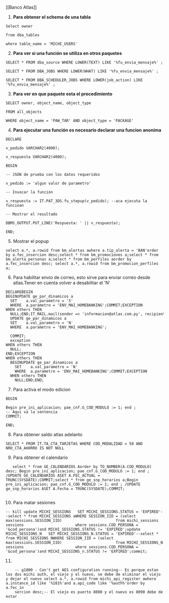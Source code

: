 [[Banco Atlas]]
1. **Para obtener el schema de una tabla**
```
Select owner

from dba_tables

where table_name = 'MICHI_USERS'
```
2. **Para ver si una función se utiliza en otros paquetes**
```
SELECT * FROM dba_source WHERE LOWER(TEXT) LIKE '%fu_envia_mensaje%' ;

SELECT * FROM DBA_JOBS WHERE LOWER(WHAT) LIKE '%fu_envia_mensaje%' ;

SELECT * FROM DBA_SCHEDULER_JOBS WHERE LOWER(job_action) LIKE '%fu_envia_mensaje%' ;
```
3. **Para ver en que paquete esta el procedimiento**
```
SELECT owner, object_name, object_type

FROM all_objects

WHERE object_name = 'PAW_TAR' AND object_type = 'PACKAGE'
```
4. **Para ejecutar una función es necesario declarar una funcion anonima**
```
DECLARE

v_pedido VARCHAR2(4000);

v_respuesta VARCHAR2(4000);

BEGIN

-- JSON de prueba con los datos requeridos

v_pedido := 'algun valor de parametro'

-- Invocar la función

v_respuesta := IT.PAT_3DS.fu_stepup(v_pedido); --aca ejecuta la funcioan

-- Mostrar el resultado

DBMS_OUTPUT.PUT_LINE('Respuesta: ' || v_respuesta);

END;
```
5. Mostrar el popup
```
select a.*, a.rowid from bm_alertas awhere a.tip_alerta = 'BAN'order by a.fec_insercion desc;select * from bm_promociones a;select * from bm_alerta_personas a;select * from bm_perfiles aorder by a.fec_insercion desc; select a.*, a.rowid from bm_promocion_perfiles a; 
```
6. Para habilitar envio de correo, esto sirve para enviar correo desde atlas.Tener en cuenta volver a desabilitar el 'N'
```
DECLAREBEGIN  
BEGINUPDATE ge_par_dinamicos a  
  SET    a.val_parametro = 'S'  
  WHERE  a.parametro = 'ENV_MAI_HOMEBANKING';COMMIT;EXCEPTION  
WHEN others THEN  
  NULL;END;IT_MAIL.mail(sender => 'informacion@atlas.com.py', recipients => 'joaquin.valdivieso@atlas.com.py', subject => 'Prueba', message => 'Prueba');BEGIN  
  UPDATE ge_par_dinamicos a  
  SET    a.val_parametro = 'N'  
  WHERE  a.parametro = 'ENV_MAI_HOMEBANKING';  
    
  COMMIT;  
  exception  
WHEN others THEN  
  NULL;  
END;EXCEPTION  
WHEN others THEN  
  BEGINUPDATE ge_par_dinamicos a  
    SET    a.val_parametro = 'N'  
    WHERE  a.parametro = 'ENV_MAI_HOMEBANKING';COMMIT;EXCEPTION  
  WHEN others THEN  
    NULL;END;END;
```

7. Para activa el modo edicion 
```
BEGIN  
  
Begin pre_ini_aplicacion; pae_cnf.G_COD_MODULO := 1; end ;  
-- Aqui va la sentencia  
COMMIT;  
  
END;
```
8. Para obtener saldo atlas adelanto
```
SELECT * FROM IT.TA_CTA_TARJETAS WHERE COD_MODALIDAD = 50 AND NRO_CTA_AHORRO IS NOT NULL
```
9. Para obtener el calendario 
```
   select * from GE_CALENDARIOS Aorder by TO_NUMBER(A.COD_MODULO) desc; Begin pre_ini_aplicacion; pae_cnf.G_COD_MODULO := 1; end ; /UPDATE GE_CALENDARIOS ASET A.FEC_ACTUAL = TRUNC(SYSDATE);COMMIT;select * from ge_snp_horarios a;Begin pre_ini_aplicacion; pae_cnf.G_COD_MODULO := 1; end ; /UPDATE ge_snp_horarios ASET A.Fecha = TRUNC(SYSDATE);COMMIT;
   
```
10. Para matar sesiones
```
-- kill update MICHI_SESSIONS   SET MICHI_SESSIONS.STATUS = 'EXPIRED'--select * from MICHI_SESSIONS aWHERE SESSION_IID = (select max(sessions.SESSION_IID)                        from michi_sessions sessions                       where sessions.COD_PERSONA = '&cod_persona')and MICHI_SESSIONS.STATUS != 'EXPIRED';update MICHI_SESSIONS_N   SET MICHI_SESSIONS_N.STATUS = 'EXPIRED'--select * from MICHI_SESSIONS_NWHERE SESSION_IID = (select max(sessions.SESSION_IID)                        from MICHI_SESSIONS_N sessions                       where sessions.COD_PERSONA = '&cod_persona')and MICHI_SESSIONS_n.STATUS != 'EXPIRED';commit;
```
11. 
```
    -- g1000 - Can't get AES configuration running-- Es porque estan los dos michi auth, el viejo y el nuevo, se debe de eliminar el viejo y dejar el nuevo select a.*, a.rowid from michi_api_register awhere a.instance_id like '%181%'and a.api_code like '%auth%'order by a.fec_in
    sercion desc;-- El viejo es puerto 8080 y el nuevo es 8090 debe de estar 
```
